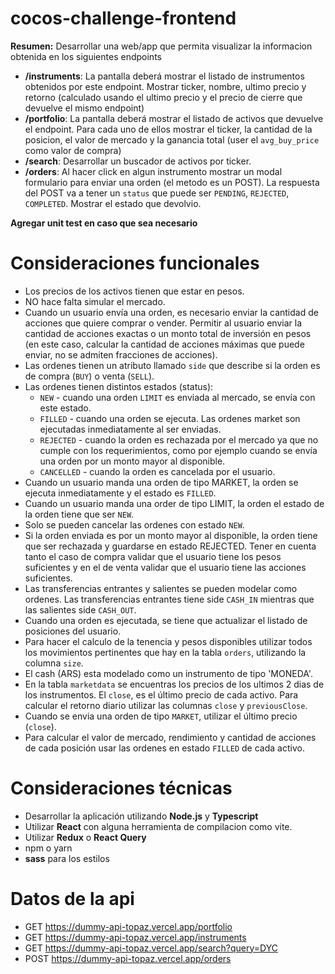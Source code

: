 # cocos-challenge-frontend

**Resumen:**
Desarrollar una web/app que permita visualizar la informacion obtenida en los siguientes endpoints
- **/instruments**: La pantalla deberá mostrar el listado de instrumentos obtenidos por este endpoint. Mostrar ticker, nombre, ultimo precio y retorno (calculado usando el ultimo precio y el precio de cierre que devuelve el mismo endpoint)
- **/portfolio**: La pantalla deberá mostrar el listado de activos que devuelve el endpoint. Para cada uno de ellos mostrar el ticker, la cantidad de la posicion, el valor de mercado y la ganancia total (user el `avg_buy_price` como valor de compra)
- **/search**: Desarrollar un buscador de activos por ticker.
- **/orders**: Al hacer click en algun instrumento mostrar un modal formulario para enviar una orden (el metodo es un POST). La respuesta del POST va a tener un `status` que puede ser `PENDING`, `REJECTED`, `COMPLETED`. Mostrar el estado que devolvio.

**Agregar unit test en caso que sea necesario**

# Consideraciones funcionales
- Los precios de los activos tienen que estar en pesos.
- NO hace falta simular el mercado.
- Cuando un usuario envía una orden, es necesario enviar la cantidad de acciones que quiere comprar o vender. Permitir al usuario enviar la cantidad de acciones exactas o un monto total de inversión en pesos (en este caso, calcular la cantidad de acciones máximas que puede enviar, no se admiten fracciones de acciones).
- Las ordenes tienen un atributo llamado `side` que describe si la orden es de compra (`BUY`) o venta (`SELL`).
- Las ordenes tienen distintos estados (status): 
    - `NEW` - cuando una orden `LIMIT` es enviada al mercado, se envía con este estado.
    - `FILLED` - cuando una orden se ejecuta. Las ordenes market son ejecutadas inmediatamente al ser enviadas.
    - `REJECTED` - cuando la orden es rechazada por el mercado ya que no cumple con los requerimientos, como por ejemplo cuando se envía una orden por un monto mayor al disponible.
    - `CANCELLED` - cuando la orden es cancelada por el usuario.
- Cuando un usuario manda una orden de tipo MARKET, la orden se ejecuta inmediatamente y el estado es `FILLED`.
- Cuando un usuario manda una order de tipo LIMIT, la orden el estado de la orden tiene que ser `NEW`.
- Solo se pueden cancelar las ordenes con estado `NEW`.
- Si la orden enviada es por un monto mayor al disponible, la orden tiene que ser rechazada y guardarse en estado REJECTED. Tener en cuenta tanto el caso de compra validar que el usuario tiene los pesos suficientes y en el de venta validar que el usuario tiene las acciones suficientes.
- Las transferencias entrantes y salientes se pueden modelar como ordenes. Las transferencias entrantes tiene side `CASH_IN` mientras que las salientes side `CASH_OUT`.
- Cuando una orden es ejecutada, se tiene que actualizar el listado de posiciones del usuario.
- Para hacer el calculo de la tenencia y pesos disponibles utilizar todos los movimientos pertinentes que hay en la tabla `orders`, utilizando la columna `size`.
- El cash (ARS) esta modelado como un instrumento de tipo 'MONEDA'.
- En la tabla `marketdata` se encuentras los precios de los ultimos 2 dias de los instrumentos. El `close`, es el último precio de cada activo. Para calcular el retorno diario utilizar las columnas `close` y `previousClose`.
- Cuando se envia una orden de tipo `MARKET`, utilizar el último precio (`close`).
- Para calcular el valor de mercado, rendimiento y cantidad de acciones de cada posición usar las ordenes en estado `FILLED` de cada activo.

# Consideraciones técnicas
- Desarrollar la aplicación utilizando **Node.js** y **Typescript**
- Utilizar **React** con alguna herramienta de compilacion como vite.
- Utilizar **Redux** o **React Query**
- npm o yarn
- **sass** para los estilos

# Datos de la api
- GET https://dummy-api-topaz.vercel.app/portfolio
- GET https://dummy-api-topaz.vercel.app/instruments
- GET https://dummy-api-topaz.vercel.app/search?query=DYC
- POST https://dummy-api-topaz.vercel.app/orders
